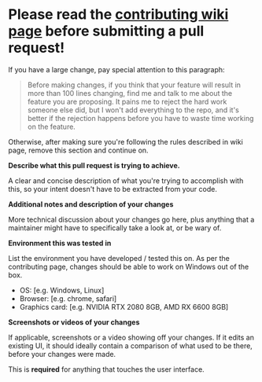 # Please read the [contributing wiki page](https://github.com/AUTOMATIC1111/stable-diffusion-webui/wiki/Contributing) before submitting a pull request!

If you have a large change, pay special attention to this paragraph:

> Before making changes, if you think that your feature will result in more than 100 lines changing, find me and talk to me about the feature you are proposing. It pains me to reject the hard work someone else did, but I won't add everything to the repo, and it's better if the rejection happens before you have to waste time working on the feature.

Otherwise, after making sure you're following the rules described in wiki page, remove this section and continue on.

**Describe what this pull request is trying to achieve.**

A clear and concise description of what you're trying to accomplish with this, so your intent doesn't have to be extracted from your code.

**Additional notes and description of your changes**

More technical discussion about your changes go here, plus anything that a maintainer might have to specifically take a look at, or be wary of.

**Environment this was tested in**

List the environment you have developed / tested this on. As per the contributing page, changes should be able to work on Windows out of the box.
 - OS: [e.g. Windows, Linux]
 - Browser: [e.g. chrome, safari]
 - Graphics card: [e.g. NVIDIA RTX 2080 8GB, AMD RX 6600 8GB]

**Screenshots or videos of your changes**

If applicable, screenshots or a video showing off your changes. If it edits an existing UI, it should ideally contain a comparison of what used to be there, before your changes were made.

This is **required** for anything that touches the user interface.
